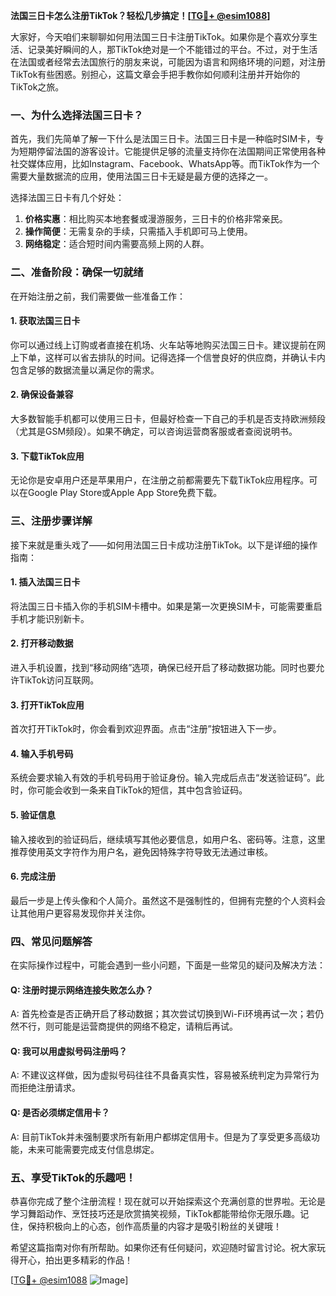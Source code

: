 **法国三日卡怎么注册TikTok？轻松几步搞定！[[TG💪+ @esim1088](https://t.me/s/esim1088)]**

大家好，今天咱们来聊聊如何用法国三日卡注册TikTok。如果你是个喜欢分享生活、记录美好瞬间的人，那TikTok绝对是一个不能错过的平台。不过，对于生活在法国或者经常去法国旅行的朋友来说，可能因为语言和网络环境的问题，对注册TikTok有些困惑。别担心，这篇文章会手把手教你如何顺利注册并开始你的TikTok之旅。

### 一、为什么选择法国三日卡？

首先，我们先简单了解一下什么是法国三日卡。法国三日卡是一种临时SIM卡，专为短期停留法国的游客设计。它能提供足够的流量支持你在法国期间正常使用各种社交媒体应用，比如Instagram、Facebook、WhatsApp等。而TikTok作为一个需要大量数据流的应用，使用法国三日卡无疑是最方便的选择之一。

选择法国三日卡有几个好处：
1. **价格实惠**：相比购买本地套餐或漫游服务，三日卡的价格非常亲民。
2. **操作简便**：无需复杂的手续，只需插入手机即可马上使用。
3. **网络稳定**：适合短时间内需要高频上网的人群。

### 二、准备阶段：确保一切就绪

在开始注册之前，我们需要做一些准备工作：

#### 1. 获取法国三日卡
你可以通过线上订购或者直接在机场、火车站等地购买法国三日卡。建议提前在网上下单，这样可以省去排队的时间。记得选择一个信誉良好的供应商，并确认卡内包含足够的数据流量以满足你的需求。

#### 2. 确保设备兼容
大多数智能手机都可以使用三日卡，但最好检查一下自己的手机是否支持欧洲频段（尤其是GSM频段）。如果不确定，可以咨询运营商客服或者查阅说明书。

#### 3. 下载TikTok应用
无论你是安卓用户还是苹果用户，在注册之前都需要先下载TikTok应用程序。可以在Google Play Store或Apple App Store免费下载。

### 三、注册步骤详解

接下来就是重头戏了——如何用法国三日卡成功注册TikTok。以下是详细的操作指南：

#### 1. 插入法国三日卡
将法国三日卡插入你的手机SIM卡槽中。如果是第一次更换SIM卡，可能需要重启手机才能识别新卡。

#### 2. 打开移动数据
进入手机设置，找到“移动网络”选项，确保已经开启了移动数据功能。同时也要允许TikTok访问互联网。

#### 3. 打开TikTok应用
首次打开TikTok时，你会看到欢迎界面。点击“注册”按钮进入下一步。

#### 4. 输入手机号码
系统会要求输入有效的手机号码用于验证身份。输入完成后点击“发送验证码”。此时，你可能会收到一条来自TikTok的短信，其中包含验证码。

#### 5. 验证信息
输入接收到的验证码后，继续填写其他必要信息，如用户名、密码等。注意，这里推荐使用英文字符作为用户名，避免因特殊字符导致无法通过审核。

#### 6. 完成注册
最后一步是上传头像和个人简介。虽然这不是强制性的，但拥有完整的个人资料会让其他用户更容易发现你并关注你。

### 四、常见问题解答

在实际操作过程中，可能会遇到一些小问题，下面是一些常见的疑问及解决方法：

#### Q: 注册时提示网络连接失败怎么办？
A: 首先检查是否正确开启了移动数据；其次尝试切换到Wi-Fi环境再试一次；若仍然不行，则可能是运营商提供的网络不稳定，请稍后再试。

#### Q: 我可以用虚拟号码注册吗？
A: 不建议这样做，因为虚拟号码往往不具备真实性，容易被系统判定为异常行为而拒绝注册请求。

#### Q: 是否必须绑定信用卡？
A: 目前TikTok并未强制要求所有新用户都绑定信用卡。但是为了享受更多高级功能，未来可能需要完成支付信息绑定。

### 五、享受TikTok的乐趣吧！

恭喜你完成了整个注册流程！现在就可以开始探索这个充满创意的世界啦。无论是学习舞蹈动作、烹饪技巧还是欣赏搞笑视频，TikTok都能带给你无限乐趣。记住，保持积极向上的心态，创作高质量的内容才是吸引粉丝的关键哦！

希望这篇指南对你有所帮助。如果你还有任何疑问，欢迎随时留言讨论。祝大家玩得开心，拍出更多精彩的作品！

[[TG💪+ @esim1088](https://t.me/s/esim1088) ![Image](https://i.postimg.cc/4NQfJmqS/Snipaste-2025-05-13-00-14-12.png)]